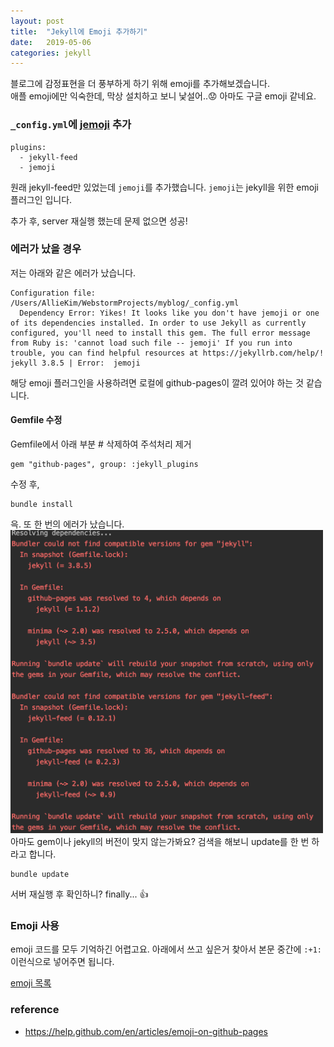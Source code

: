 ```yaml
---
layout: post
title:  "Jekyll에 Emoji 추가하기"
date:   2019-05-06
categories: jekyll
---
```


블로그에 감정표현을 더 풍부하게 하기 위해 emoji를 추가해보겠습니다. <br/>
애플 emoji에만 익숙한데, 막상 설치하고 보니 낯설어..:worried: 아마도 구글 emoji 같네요.

### `_config.yml`에 [jemoji](https://github.com/jekyll/jemoji) 추가
```
plugins:
  - jekyll-feed
  - jemoji
```
원래 jekyll-feed만 있었는데 `jemoji`를 추가했습니다. `jemoji`는 jekyll을 위한 emoji 플러그인 입니다.

추가 후, server 재실행 했는데 문제 없으면 성공!

### 에러가 났을 경우
저는 아래와 같은 에러가 났습니다.
```
Configuration file: /Users/AllieKim/WebstormProjects/myblog/_config.yml
  Dependency Error: Yikes! It looks like you don't have jemoji or one of its dependencies installed. In order to use Jekyll as currently configured, you'll need to install this gem. The full error message from Ruby is: 'cannot load such file -- jemoji' If you run into trouble, you can find helpful resources at https://jekyllrb.com/help/!
jekyll 3.8.5 | Error:  jemoji
```

해당 emoji 플러그인을 사용하려면 로컬에 github-pages이 깔려 있어야 하는 것 같습니다.

#### Gemfile 수정
Gemfile에서 아래 부분 # 삭제하여 주석처리 제거
```
gem "github-pages", group: :jekyll_plugins
```
수정 후,
```
bundle install
```

윽. 또 한 번의 에러가 났습니다.
<img src="/img/190506-error.png" width="500" />
아마도 gem이나 jekyll의 버전이 맞지 않는가봐요? 검색을 해보니 update를 한 번 하라고 합니다.

```
bundle update
```

서버 재실행 후 확인하니? finally... :+1:

### Emoji 사용
emoji 코드를 모두 기억하긴 어렵고요. 아래에서 쓰고 싶은거 찾아서 본문 중간에 `:+1:` 이런식으로 넣어주면 됩니다.

[emoji 목록](https://gist.github.com/rxaviers/7360908)


### reference
* https://help.github.com/en/articles/emoji-on-github-pages